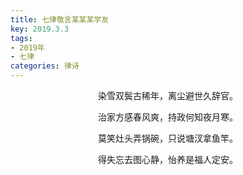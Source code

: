 ```yaml
---
title: 七律敬言某某某学友
key: 2019.3.3
tags: 
- 2019年 
- 七律
categories: 律诗
---
```


<p align="center">染雪双鬓古稀年，离尘避世久辞官。
</p>
<p align="center">治家方感春风爽，持政何知夜月寒。
</p>
<p align="center">莫笑灶头弄锅碗，只说塘汊拿鱼竿。
</p>
<p align="center">得失忘去图心静，怡养是福人定安。
</p>

